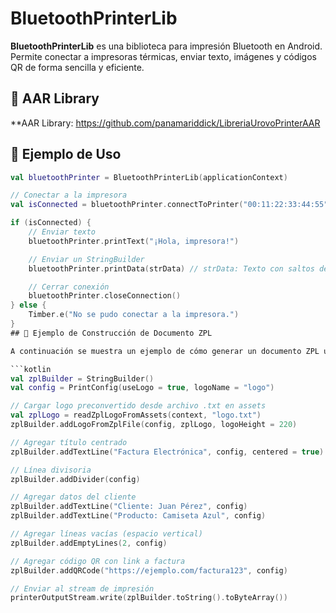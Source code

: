 # BluetoothPrinterLib

**BluetoothPrinterLib** es una biblioteca para impresión Bluetooth en Android. Permite conectar a impresoras térmicas, enviar texto, imágenes y códigos QR de forma sencilla y eficiente.

## 💎 AAR Library

**AAR Library: https://github.com/panamariddick/LibreriaUrovoPrinterAAR

## 🚀 Ejemplo de Uso

```kotlin
val bluetoothPrinter = BluetoothPrinterLib(applicationContext)

// Conectar a la impresora
val isConnected = bluetoothPrinter.connectToPrinter("00:11:22:33:44:55")

if (isConnected) {
    // Enviar texto
    bluetoothPrinter.printText("¡Hola, impresora!")

    // Enviar un StringBuilder
    bluetoothPrinter.printData(strData) // strData: Texto con saltos de línea amplios

    // Cerrar conexión
    bluetoothPrinter.closeConnection()
} else {
    Timber.e("No se pudo conectar a la impresora.")
}
## 🧾 Ejemplo de Construcción de Documento ZPL

A continuación se muestra un ejemplo de cómo generar un documento ZPL utilizando un `StringBuilder` personalizado:

```kotlin
val zplBuilder = StringBuilder()
val config = PrintConfig(useLogo = true, logoName = "logo")

// Cargar logo preconvertido desde archivo .txt en assets
val zplLogo = readZplLogoFromAssets(context, "logo.txt")
zplBuilder.addLogoFromZplFile(config, zplLogo, logoHeight = 220)

// Agregar título centrado
zplBuilder.addTextLine("Factura Electrónica", config, centered = true)

// Línea divisoria
zplBuilder.addDivider(config)

// Agregar datos del cliente
zplBuilder.addTextLine("Cliente: Juan Pérez", config)
zplBuilder.addTextLine("Producto: Camiseta Azul", config)

// Agregar líneas vacías (espacio vertical)
zplBuilder.addEmptyLines(2, config)

// Agregar código QR con link a factura
zplBuilder.addQRCode("https://ejemplo.com/factura123", config)

// Enviar al stream de impresión
printerOutputStream.write(zplBuilder.toString().toByteArray())
